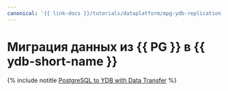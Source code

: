 ```yaml
---
canonical: '{{ link-docs }}/tutorials/dataplatform/mpg-ydb-replication'
---
```


# Миграция данных из {{ PG }} в {{ ydb-short-name }}

{% include notitle [PostgreSQL to YDB with Data Transfer](../../_tutorials/dataplatform/data-transfer-mpg-ydb.md) %}
